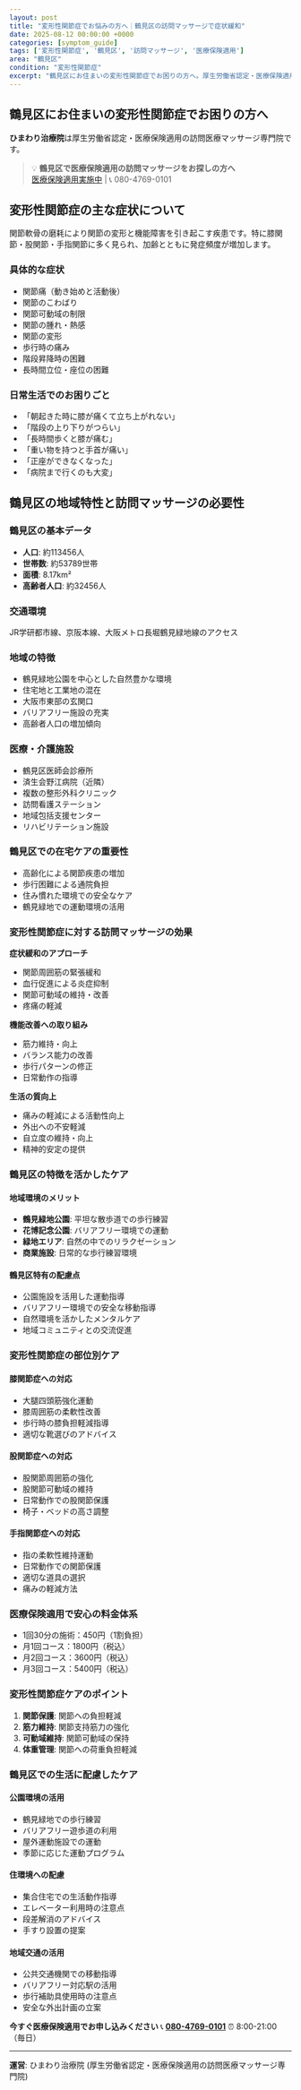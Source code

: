 ```yaml
---
layout: post
title: "変形性関節症でお悩みの方へ｜鶴見区の訪問マッサージで症状緩和"
date: 2025-08-12 00:00:00 +0000
categories: [symptom_guide]
tags: ['変形性関節症', '鶴見区', '訪問マッサージ', '医療保険適用']
area: "鶴見区"
condition: "変形性関節症"
excerpt: "鶴見区にお住まいの変形性関節症でお困りの方へ。厚生労働省認定・医療保険適用の訪問マッサージで症状緩和をサポートします。"
---
```


## 鶴見区にお住まいの変形性関節症でお困りの方へ

**ひまわり治療院**は厚生労働省認定・医療保険適用の訪問医療マッサージ専門院です。

> 💡 **鶴見区で医療保険適用の訪問マッサージをお探しの方へ**  
> [医療保険適用実施中](https://peraichi.com/landing_pages/view/himawari-massage) | 📞 080-4769-0101

## 変形性関節症の主な症状について

関節軟骨の磨耗により関節の変形と機能障害を引き起こす疾患です。特に膝関節・股関節・手指関節に多く見られ、加齢とともに発症頻度が増加します。

### 具体的な症状
- 関節痛（動き始めと活動後）
- 関節のこわばり
- 関節可動域の制限
- 関節の腫れ・熱感
- 関節の変形
- 歩行時の痛み
- 階段昇降時の困難
- 長時間立位・座位の困難

### 日常生活でのお困りごと
- 「朝起きた時に膝が痛くて立ち上がれない」
- 「階段の上り下りがつらい」
- 「長時間歩くと膝が痛む」
- 「重い物を持つと手首が痛い」
- 「正座ができなくなった」
- 「病院まで行くのも大変」

## 鶴見区の地域特性と訪問マッサージの必要性

### 鶴見区の基本データ
- **人口**: 約113456人
- **世帯数**: 約53789世帯
- **面積**: 8.17km²
- **高齢者人口**: 約32456人

### 交通環境
JR学研都市線、京阪本線、大阪メトロ長堀鶴見緑地線のアクセス

### 地域の特徴
- 鶴見緑地公園を中心とした自然豊かな環境
- 住宅地と工業地の混在
- 大阪市東部の玄関口
- バリアフリー施設の充実
- 高齢者人口の増加傾向

### 医療・介護施設
- 鶴見区医師会診療所
- 済生会野江病院（近隣）
- 複数の整形外科クリニック
- 訪問看護ステーション
- 地域包括支援センター
- リハビリテーション施設

### 鶴見区での在宅ケアの重要性
- 高齢化による関節疾患の増加
- 歩行困難による通院負担
- 住み慣れた環境での安全なケア
- 鶴見緑地での運動環境の活用

### 変形性関節症に対する訪問マッサージの効果

**症状緩和のアプローチ**
- 関節周囲筋の緊張緩和
- 血行促進による炎症抑制
- 関節可動域の維持・改善
- 疼痛の軽減

**機能改善への取り組み**
- 筋力維持・向上
- バランス能力の改善
- 歩行パターンの修正
- 日常動作の指導

**生活の質向上**
- 痛みの軽減による活動性向上
- 外出への不安軽減
- 自立度の維持・向上
- 精神的安定の提供

### 鶴見区の特徴を活かしたケア

#### 地域環境のメリット
- **鶴見緑地公園**: 平坦な散歩道での歩行練習
- **花博記念公園**: バリアフリー環境での運動
- **緑地エリア**: 自然の中でのリラクゼーション
- **商業施設**: 日常的な歩行練習環境

#### 鶴見区特有の配慮点
- 公園施設を活用した運動指導
- バリアフリー環境での安全な移動指導
- 自然環境を活かしたメンタルケア
- 地域コミュニティとの交流促進

### 変形性関節症の部位別ケア

#### 膝関節症への対応
- 大腿四頭筋強化運動
- 膝周囲筋の柔軟性改善
- 歩行時の膝負担軽減指導
- 適切な靴選びのアドバイス

#### 股関節症への対応
- 股関節周囲筋の強化
- 股関節可動域の維持
- 日常動作での股関節保護
- 椅子・ベッドの高さ調整

#### 手指関節症への対応
- 指の柔軟性維持運動
- 日常動作での関節保護
- 適切な道具の選択
- 痛みの軽減方法

### 医療保険適用で安心の料金体系
- 1回30分の施術：450円（1割負担）
- 月1回コース：1800円（税込）
- 月2回コース：3600円（税込）
- 月3回コース：5400円（税込）

### 変形性関節症ケアのポイント

1. **関節保護**: 関節への負担軽減
2. **筋力維持**: 関節支持筋力の強化
3. **可動域維持**: 関節可動域の保持
4. **体重管理**: 関節への荷重負担軽減

### 鶴見区での生活に配慮したケア

#### 公園環境の活用
- 鶴見緑地での歩行練習
- バリアフリー遊歩道の利用
- 屋外運動施設での運動
- 季節に応じた運動プログラム

#### 住環境への配慮
- 集合住宅での生活動作指導
- エレベーター利用時の注意点
- 段差解消のアドバイス
- 手すり設置の提案

#### 地域交通の活用
- 公共交通機関での移動指導
- バリアフリー対応駅の活用
- 歩行補助具使用時の注意点
- 安全な外出計画の立案

**今すぐ医療保険適用でお申し込みください**
📞 **[080-4769-0101](tel:080-4769-0101)**
⏰ 8:00-21:00（毎日）

---
**運営**: ひまわり治療院 (厚生労働省認定・医療保険適用の訪問医療マッサージ専門院)
